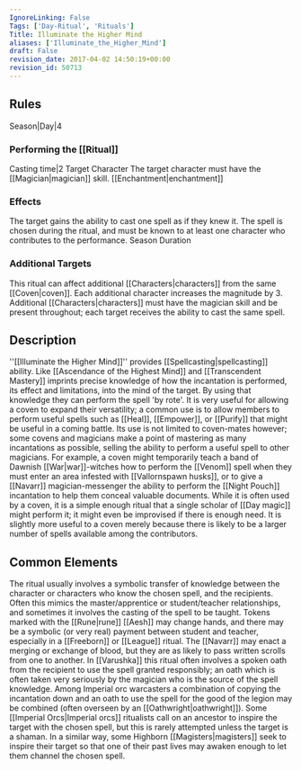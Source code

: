 ```yaml
---
IgnoreLinking: False
Tags: ['Day-Ritual', 'Rituals']
Title: Illuminate the Higher Mind
aliases: ['Illuminate_the_Higher_Mind']
draft: False
revision_date: 2017-04-02 14:50:19+00:00
revision_id: 50713
---
```


## Rules
Season|Day|4
### Performing the [[Ritual]]
Casting time|2 Target Character The target character must have the [[Magician|magician]] skill.
[[Enchantment|enchantment]]
### Effects
The target gains the ability to cast one spell as if they knew it. The spell is chosen during the ritual, and must be known to at least one character who contributes to the performance. 
Season Duration
### Additional Targets
This ritual can affect additional [[Characters|characters]] from the same [[Coven|coven]]. Each additional character increases the magnitude by 3. Additional [[Characters|characters]] must have the magician skill and be present throughout; each target receives the ability to cast the same spell.
## Description
''[[Illuminate the Higher Mind]]'' provides [[Spellcasting|spellcasting]] ability. Like [[Ascendance of the Highest Mind]] and [[Transcendent Mastery]] imprints precise knowledge of how the incantation is performed, its effect and limitations, into the mind of the target. By using that knowledge they can perform the spell 'by rote'.
It is very useful for allowing a coven to expand their versatility; a common use is to allow members to perform useful spells such as [[Heal]], [[Empower]], or [[Purify]] that might be useful in a coming battle. Its use is not limited to coven-mates however; some covens and magicians make a point of mastering as many incantations as possible, selling the ability to perform a useful spell to other magicians. For example, a coven might temporarily teach a band of Dawnish [[War|war]]-witches how to perform the [[Venom]] spell when they must enter an area infested with [[Vallornspawn husks]], or to give a [[Navarr]] magician-messenger the ability to perform the [[Night Pouch]] incantation to help them conceal valuable documents.
While it is often used by a coven, it is a simple enough ritual that a single scholar of [[Day magic]] might perform it; it might even be improvised if there is enough need. It is slightly more useful to a coven merely because there is likely to be a larger number of spells available among the contributors.
## Common Elements
The ritual usually involves a symbolic transfer of knowledge between the character or characters who know the chosen spell, and the recipients. Often this mimics the master/apprentice or student/teacher relationships, and sometimes it involves the casting of the spell to be taught. 
Tokens marked with the [[Rune|rune]] [[Aesh]] may change hands, and there may be a symbolic (or very real) payment between student and teacher, especially in a [[Freeborn]] or [[League]] ritual. The [[Navarr]] may enact a merging or exchange of blood, but they are as likely to pass written scrolls from one to another.
In [[Varushka]] this ritual often involves a spoken oath from the recipient to use the spell granted responsibly; an oath which is often taken very seriously by the magician who is the source of the spell knowledge. Among Imperial orc warcasters a combination of copying the incantation down and an oath to use the spell for the good of the legion may be combined (often overseen by an [[Oathwright|oathwright]]). Some [[Imperial Orcs|Imperial orcs]] ritualists call on an ancestor to inspire the target with the chosen spell, but this is rarely attempted unless the target is a shaman. In a similar way, some Highborn [[Magisters|magisters]] seek to inspire their target so that one of their past lives may awaken enough to let them channel the chosen spell.